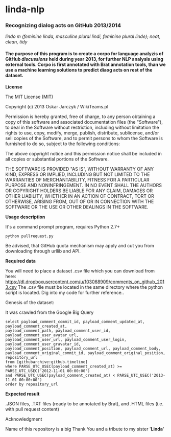 linda-nlp
=========

### **Recognizing dialog acts on GitHub 2013/2014**
*lindo m (feminine linda, masculine plural lindi, feminine plural linde); neat, clean, tidy*

#### The purpose of this program is to create a corpo for language analyzis of GitHub *discussions* held during year 2013, for further NLP analysis using external tools. Corpo is first annotated with **Brat** annotation tools, than we use a machine learning solutions to predict diaog acts on rest of the dataset.

**License**

The MIT License (MIT)

Copyright (c) 2013 Oskar Jarczyk / WikiTeams.pl

Permission is hereby granted, free of charge, to any person obtaining a copy of
this software and associated documentation files (the "Software"), to deal in
the Software without restriction, including without limitation the rights to
use, copy, modify, merge, publish, distribute, sublicense, and/or sell copies of
the Software, and to permit persons to whom the Software is furnished to do so,
subject to the following conditions:

The above copyright notice and this permission notice shall be included in all
copies or substantial portions of the Software.

THE SOFTWARE IS PROVIDED "AS IS", WITHOUT WARRANTY OF ANY KIND, EXPRESS OR
IMPLIED, INCLUDING BUT NOT LIMITED TO THE WARRANTIES OF MERCHANTABILITY, FITNESS
FOR A PARTICULAR PURPOSE AND NONINFRINGEMENT. IN NO EVENT SHALL THE AUTHORS OR
COPYRIGHT HOLDERS BE LIABLE FOR ANY CLAIM, DAMAGES OR OTHER LIABILITY, WHETHER
IN AN ACTION OF CONTRACT, TORT OR OTHERWISE, ARISING FROM, OUT OF OR IN
CONNECTION WITH THE SOFTWARE OR THE USE OR OTHER DEALINGS IN THE SOFTWARE.


**Usage description**

It's a command prompt program, requires Python 2.7+

```
python pullrequest.py
```

Be advised, that GitHub quota mechanism may apply and cut you from downloading through urllib and API.

**Required data**

You will need to place a dataset .csv file which you can download from here: https://dl.dropboxusercontent.com/u/103068909/comments_on_github_2013.csv
The .csv file must be located in the same directory where the python script is located.
Dig into my code for further reference..

Genesis of the dataset:

It was crawled from the Google Big Query

```
select payload_comment_commit_id, payload_comment_updated_at, payload_comment_created_at, 
payload_comment_path, payload_comment_user_id, payload_comment_user_avatar_url, 
payload_comment_user_url, payload_comment_user_login, payload_comment_user_gravatar_id, 
payload_comment_position, payload_comment_url, payload_comment_body, 
payload_comment_original_commit_id, payload_comment_original_position, repository_url
from [githubarchive:github.timeline]
where PARSE_UTC_USEC(payload_comment_created_at) >= PARSE_UTC_USEC('2012-11-01 00:00:00')
and PARSE_UTC_USEC(payload_comment_created_at) < PARSE_UTC_USEC('2013-11-01 00:00:00')
order by repository_url
```

**Expected result**

.JSON files, .TXT files (ready to be annotated by Brat), and .HTML files (i.e. with pull request content)

Acknowledgment

Name of this repository is a big Thank You and a tribute to my sister '**Linda**'
